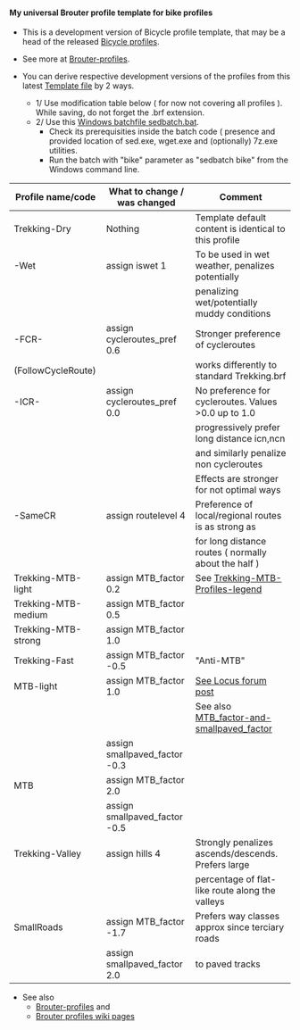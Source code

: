#### My universal Brouter profile template for bike profiles

* This is a development version of Bicycle profile template, that may be a head of the released [Bicycle profiles](https://github.com/poutnikl/Brouter-profiles/raw/master/BR-Bike-Profiles.zip). 
* See more at [Brouter-profiles](https://github.com/poutnikl/Brouter-profiles).

* You can derive respective development versions of the profiles from this latest [Template file](https://raw.githubusercontent.com/poutnikl/Trekking-Poutnik/master/Trekking-Poutnik.brf) by 2 ways. 

    * 1/ Use modification table below ( for now not covering all profiles ). While saving, do not forget the .brf extension.
    * 2/ Use this [Windows batchfile sedbatch.bat](https://raw.githubusercontent.com/poutnikl/Brouter-profiles/master/sedbatch.bat). 
        * Check its prerequisities inside the batch code ( presence and provided location of sed.exe, wget.exe and (optionally) 7z.exe utilities.
        * Run the batch with "bike" parameter as "sedbatch bike" from the Windows command line.



|Profile name/code     |What to change / was changed    |Comment                                                   |
|----------------------|--------------------------------|----------------------------------------------------------|
|Trekking-Dry          |Nothing                         |Template default content is identical to this profile     |
|-Wet                  |assign iswet 1                  |To be used in wet weather, penalizes potentially          |
|                      |                                |penalizing wet/potentially muddy conditions               |
|-FCR-                 |assign cycleroutes_pref 0.6     |Stronger preference of cycleroutes      |   
|(FollowCycleRoute)    |                                |works differently to standard Trekking.brf                |
|-ICR-                 |assign cycleroutes_pref 0.0     |No preference for cycleroutes. Values >0.0 up to 1.0      |
|                      |                                |progressively prefer long distance icn,ncn                |
|                      |                                |and similarly penalize  non cycleroutes                   |
|                      |                                |Effects are stronger for not optimal ways                 |
|-SameCR               |assign routelevel 4             |Preference of local/regional routes is as strong as       |
|                      |                                |for long distance routes ( normally about the half )      |
|Trekking-MTB-light    |assign MTB_factor 0.2           |See [Trekking-MTB-Profiles-legend](https://github.com/poutnikl/Brouter-profiles/wiki/Trekking-MTB-Profiles---legend)|
|Trekking-MTB-medium   |assign MTB_factor 0.5           |  |
|Trekking-MTB-strong   |assign MTB_factor 1.0           |                                                          |
|Trekking-Fast         |assign MTB_factor -0.5          | "Anti-MTB"                                               |
|MTB-light             |assign MTB_factor 1.0           | [See Locus forum post](http://forum.locusmap.eu/index.php?topic=4883.msg41428#msg41428)                                                      |
|                      |                                |See also [MTB_factor-and-smallpaved_factor](https://github.com/poutnikl/Brouter-profiles/wiki/MTB_factor-and-smallpaved_factor)|
|                      |assign smallpaved_factor -0.3   |                                                          |
|MTB                   |assign MTB_factor 2.0           |                                                          |
|                      |assign smallpaved_factor -0.5   |                                                          |
|Trekking-Valley       |assign hills 4                  | Strongly penalizes ascends/descends. Prefers large       |
|                      |                                | percentage of flat-like route along the valleys          |
|SmallRoads            |assign MTB_factor -1.7          | Prefers way classes approx since terciary roads          |
|                      |assign smallpaved_factor 2.0    | to  paved tracks                                         |


* See also 
    * [Brouter-profiles](https://github.com/poutnikl/Brouter-profiles) and
    * [Brouter profiles wiki pages](https://github.com/poutnikl/Brouter-profiles/wiki)
